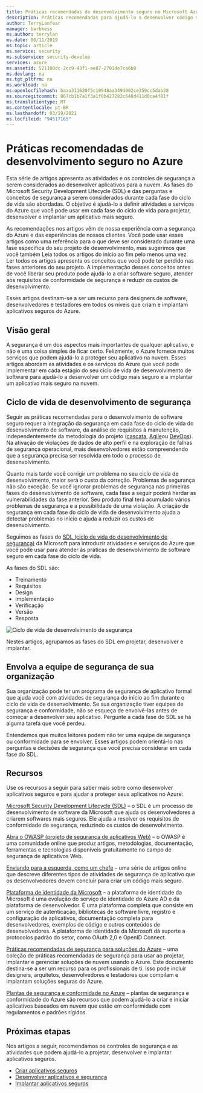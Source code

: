 ```yaml
---
title: Práticas recomendadas de desenvolvimento seguro no Microsoft Azure
description: Práticas recomendadas para ajudá-lo a desenvolver código mais seguro e a implantar um aplicativo mais seguro na nuvem.
author: TerryLanfear
manager: barbkess
ms.author: terrylan
ms.date: 06/11/2019
ms.topic: article
ms.service: security
ms.subservice: security-develop
services: azure
ms.assetid: 521180dc-2cc9-43f1-ae87-2701de7ca6b8
ms.devlang: na
ms.tgt_pltfrm: na
ms.workload: na
ms.openlocfilehash: baaa311620f5c10948aa3494002ce359cc5dab28
ms.sourcegitcommit: 867cb1b7a1f3a1f0b427282c648d411d0ca4f81f
ms.translationtype: MT
ms.contentlocale: pt-BR
ms.lasthandoff: 03/19/2021
ms.locfileid: "94517165"
---
```

# <a name="secure-development-best-practices-on-azure"></a>Práticas recomendadas de desenvolvimento seguro no Azure
Esta série de artigos apresenta as atividades e os controles de segurança a serem considerados ao desenvolver aplicativos para a nuvem. As fases do Microsoft Security Development Lifecycle (SDL) e das perguntas e conceitos de segurança a serem considerados durante cada fase do ciclo de vida são abordadas. O objetivo é ajudá-lo a definir atividades e serviços do Azure que você pode usar em cada fase do ciclo de vida para projetar, desenvolver e implantar um aplicativo mais seguro.

As recomendações nos artigos vêm de nossa experiência com a segurança do Azure e das experiências de nossos clientes. Você pode usar esses artigos como uma referência para o que deve ser considerado durante uma fase específica do seu projeto de desenvolvimento, mas sugerimos que você também Leia todos os artigos do início ao fim pelo menos uma vez. Ler todos os artigos apresenta os conceitos que você pode ter perdido nas fases anteriores do seu projeto. A implementação desses conceitos antes de você liberar seu produto pode ajudá-lo a criar software seguro, atender aos requisitos de conformidade de segurança e reduzir os custos de desenvolvimento.

Esses artigos destinam-se a ser um recurso para designers de software, desenvolvedores e testadores em todos os níveis que criam e implantam aplicativos seguros do Azure.

## <a name="overview"></a>Visão geral

A segurança é um dos aspectos mais importantes de qualquer aplicativo, e não é uma coisa simples de ficar certo. Felizmente, o Azure fornece muitos serviços que podem ajudá-lo a proteger seu aplicativo na nuvem. Esses artigos abordam as atividades e os serviços do Azure que você pode implementar em cada estágio do seu ciclo de vida de desenvolvimento de software para ajudá-lo a desenvolver um código mais seguro e a implantar um aplicativo mais seguro na nuvem.

## <a name="security-development-lifecycle"></a>Ciclo de vida de desenvolvimento de segurança

Seguir as práticas recomendadas para o desenvolvimento de software seguro requer a integração da segurança em cada fase do ciclo de vida do desenvolvimento de software, da análise de requisitos à manutenção, independentemente da metodologia do projeto ([cascata](https://en.wikipedia.org/wiki/Waterfall_model), [Agile](https://en.wikipedia.org/wiki/Agile_software_development)ou [DevOps](https://en.wikipedia.org/wiki/DevOps)). Na ativação de violações de dados de alto perfil e na exploração de falhas de segurança operacional, mais desenvolvedores estão compreendendo que a segurança precisa ser resolvida em todo o processo de desenvolvimento.

Quanto mais tarde você corrigir um problema no seu ciclo de vida de desenvolvimento, maior será o custo da correção. Problemas de segurança não são exceção. Se você ignorar problemas de segurança nas primeiras fases do desenvolvimento de software, cada fase a seguir poderá herdar as vulnerabilidades da fase anterior. Seu produto final terá acumulado vários problemas de segurança e a possibilidade de uma violação. A criação de segurança em cada fase do ciclo de vida de desenvolvimento ajuda a detectar problemas no início e ajuda a reduzir os custos de desenvolvimento.

Seguimos as fases do [SDL (ciclo de vida do desenvolvimento de segurança)](/previous-versions/windows/desktop/cc307891(v=msdn.10)) da Microsoft para introduzir atividades e serviços do Azure que você pode usar para atender às práticas de desenvolvimento de software seguro em cada fase do ciclo de vida.

As fases do SDL são:

  - Treinamento
  - Requisitos
  - Design
  - Implementação
  - Verificação
  - Versão
  - Resposta

![Ciclo de vida de desenvolvimento de segurança](./media/secure-dev-overview/01-sdl-phase.png)

Nestes artigos, agrupamos as fases do SDL em projetar, desenvolver e implantar.

## <a name="engage-your-organizations-security-team"></a>Envolva a equipe de segurança de sua organização

Sua organização pode ter um programa de segurança de aplicativo formal que ajuda você com atividades de segurança do início ao fim durante o ciclo de vida de desenvolvimento. Se sua organização tiver equipes de segurança e conformidade, não se esqueça de envolvê-las antes de começar a desenvolver seu aplicativo. Pergunte a cada fase do SDL se há alguma tarefa que você perdeu.

Entendemos que muitos leitores podem não ter uma equipe de segurança ou conformidade para se envolver. Esses artigos podem orientá-lo nas perguntas e decisões de segurança que você precisa considerar em cada fase do SDL.

## <a name="resources"></a>Recursos

Use os recursos a seguir para saber mais sobre como desenvolver aplicativos seguros e para ajudar a proteger seus aplicativos no Azure:

[Microsoft Security Development Lifecycle (SDL)](/previous-versions/windows/desktop/cc307891(v=msdn.10)) – o SDL é um processo de desenvolvimento de software da Microsoft que ajuda os desenvolvedores a criarem softwares mais seguros. Ele ajuda a resolver os requisitos de conformidade de segurança, reduzindo os custos de desenvolvimento.

[Abra o OWASP (projeto de segurança de aplicativos Web)](https://www.owasp.org/index.php/Main_Page) – o OWASP é uma comunidade online que produz artigos, metodologias, documentação, ferramentas e tecnologias disponíveis gratuitamente no campo de segurança de aplicativos Web.

[Enviando para a esquerda, como um chefe](https://code.likeagirl.io/pushing-left-like-a-boss-part-1-80f1f007da95?WT.mc_id=docs-blog-tajanca) – uma série de artigos online que descreve diferentes tipos de atividades de segurança de aplicativo que os desenvolvedores devem concluir para criar um código mais seguro.

[Plataforma de identidade da Microsoft](../../active-directory/develop/index.yml) – a plataforma de identidade da Microsoft é uma evolução do serviço de identidade do Azure AD e da plataforma de desenvolvedor. É uma plataforma completa que consiste em um serviço de autenticação, bibliotecas de software livre, registro e configuração de aplicativos, documentação completa para desenvolvedores, exemplos de código e outros conteúdos de desenvolvedores. A plataforma de identidade da Microsoft dá suporte a protocolos padrão do setor, como OAuth 2,0 e OpenID Connect.

[Práticas recomendadas de segurança para soluções do Azure](https://azure.microsoft.com/resources/security-best-practices-for-azure-solutions/) – uma coleção de práticas recomendadas de segurança para usar ao projetar, implantar e gerenciar soluções de nuvem usando o Azure. Este documento destina-se a ser um recurso para os profissionais de ti. Isso pode incluir designers, arquitetos, desenvolvedores e testadores que compilam e implantam soluções seguras do Azure.

[Plantas de segurança e conformidade no Azure](https://servicetrust.microsoft.com/ViewPage/BlueprintOverview) – plantas de segurança e conformidade do Azure são recursos que podem ajudá-lo a criar e iniciar aplicativos baseados em nuvem que estão em conformidade com regulamentos e padrões rígidos.

## <a name="next-steps"></a>Próximas etapas
Nos artigos a seguir, recomendamos os controles de segurança e as atividades que podem ajudá-lo a projetar, desenvolver e implantar aplicativos seguros.

- [Criar aplicativos seguros](secure-design.md)
- [Desenvolver aplicativos e segurança](secure-develop.md)
- [Implantar aplicativos seguros](secure-deploy.md)